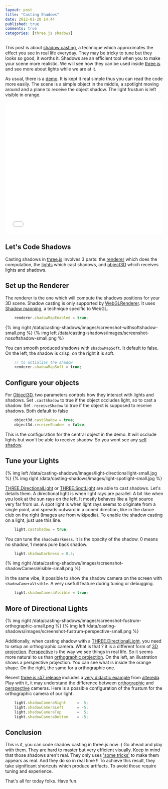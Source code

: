 ```yaml
---
layout: post
title: "Casting Shadows"
date: 2012-01-20 14:44
published: true
comments: true
categories: [three.js shadows]
---
```


This post is about
[shadow casting](http://en.wikipedia.org/wiki/Shadow_mapping),
a technique which approximates the effect you see in real life everyday.
They may be tricky to tune but they looks so good, it worths it.
Shadows are an efficient tool when you to make your scene more realistic.
We will see how they can be used inside
[three.js](https://github.com/mrdoob/three.js/)
and see more about lights while we are at it.


As usual, there is a [demo](/data/casting-shadows/).
It is kept it real simple thus you can read the code more easily.
The scene is a simple object in the middle, a spotlight moving around and a plane
to receive the object shadow. The light frustum is left visible in orange.

<iframe src="/data/casting-shadows"
	webkitallowfullscreen mozallowfullscreen allowfullscreen 
	width="100%" height="420" frameborder="0">
</iframe>

<!-- more -->

## Let's Code Shadows

Casting shadows in
[three.js](https://github.com/mrdoob/three.js/)
involves 3 parts: the
[renderer](https://github.com/mrdoob/three.js/blob/master/src/renderers/WebGLRenderer.js)
which does the computation, the
[lights](https://github.com/mrdoob/three.js/tree/master/src/lights)
which cast shadows, and
[object3D](https://github.com/mrdoob/three.js/blob/master/src/core/Object3D.js)
which receives lights and shadows.

## Set up the Renderer

The renderer is the one which will compute the shadows positions for your 3D scene.
Shadow casting is only supported by
[WebGLRenderer](https://github.com/mrdoob/three.js/blob/master/src/renderers/WebGLRenderer.js).
It uses [Shadow mapping](http://en.wikipedia.org/wiki/Shadow_mapping), a technique specific to WebGL.

```javascript
	renderer.shadowMapEnabled = true;
```

{% img right /data/casting-shadows/images/screenshot-withsoftshadow-small.png %}
{% img left /data/casting-shadows/images/screenshot-nosoftshadow-small.png %}

You can smooth produced shadows with ```shadowMapSoft```. It default to false.
On the left, the shadow is crisp, on the right it is soft.


```javascript
	// to antialias the shadow
	renderer.shadowMapSoft = true;
```

## Configure your objects

For
[Object3D](https://github.com/mrdoob/three.js/blob/master/src/core/Object3D.js),
two parameters controls how they interact with lights and shadows.
Set ```.castShadow``` to true if the object occludes light, so to cast a shadow.
Set ```.receiveShadow``` to true if the object is supposed to receive shadows.
Both default to false

```javascript
	object3d.castShadow	= true;
	object3d.receiveShadow	= false;
```

This is the configuration for the central object in the demo. It will occlude lights but
won't be able to receive shadow. So you wont see any
[self shadow](http://en.wikipedia.org/wiki/Self-shadowing).

## Tune your Lights

{% img left  /data/casting-shadows/images/light-directionallight-small.jpg	%}
{% img right /data/casting-shadows/images/light-spotlight-small.jpg		%}

[THREE.DirectionalLight](https://github.com/mrdoob/three.js/blob/master/src/lights/DirectionalLight.js)
or
[THREE.SpotLight](https://github.com/mrdoob/three.js/blob/master/src/lights/SpotLight.js)
are able to cast shadows.
Let's details them.
A directional light is when light rays are parallel.
A bit like when you look at the sun rays on the left.
It mostly behaves like a light source very far from us.
A spot light is when light rays seems to originate from a single point, and
spreads outward in a coned direction, like in the dance club on the right
(Images are from wikipedia).
To enable the shadow casting on a light, 
just use this line.

```javascript
	light.castShadow = true;
```

You can tune the ```shadowDarkness```.
It is the opacity of the shadow. 0 means no shadow, 1 means pure back shadow.

```javascript
	light.shadowDarkness = 0.5;
```

{% img right /data/casting-shadows/images/screenshot-shadowCameraVisible-small.png %}

In the same vibe, it possible to show the shadow camera on the screen
with ```shadowCameraVisible```.
A very usefull feature during tuning or debugging.

```javascript
	light.shadowCameraVisible = true;
```

## More of Directional Lights

{% img right /data/casting-shadows/images/screenshot-fustrum-orthographic-small.png	%}
{% img left  /data/casting-shadows/images/screenshot-fustrum-perspective-small.png	%}

Additionally, when casting shadow with a
[THREE.DirectionalLight](https://github.com/mrdoob/three.js/blob/master/src/lights/DirectionalLight.js),
you need to setup an orthographic camera.
What is that ? it is a different form of
[3D projection](http://en.wikipedia.org/wiki/3D_projection).
[Perspective](http://en.wikipedia.org/wiki/Perspective_\(graphical\))
is the way we see things in real life.
So it seems more natural to us than
[orthographic projection](http://en.wikipedia.org/wiki/Orthographic_projection).
On the left, an illustration shows a perspective projection.
You can see what is inside the orange shape.
On the right, the same for a orthographic one.


Recent
[three.js r47 release](https://github.com/mrdoob/three.js/commit/32b581f24fddeaf9e91b7825aa93ec0ad3a45c83)
includes a
[very didactic example](http://mrdoob.github.com/three.js/examples/webgl_camera.html)
from
[alteredq](http://alteredqualia.com/).
Play with it, it may understand the difference between
[orthographic](https://github.com/mrdoob/three.js/blob/master/src/cameras/OrthographicCamera.js)
and
[perspective](https://github.com/mrdoob/three.js/blob/master/src/cameras/PerspectiveCamera.js)
cameras.
Here is a possible configuration of the frustum for the orthographic camera of our light.

```javascript
	light.shadowCameraRight		=  5;
	light.shadowCameraLeft		= -5;
	light.shadowCameraTop		=  5;
	light.shadowCameraBottom	= -5;
```

## Conclusion
This is it, you can code shadow casting in three.js now :)
Go ahead and play with them. They are hard to master but very efficient visually.
Keep in mind that those shadows aren't real.
They only uses
['some tricks'](http://en.wikipedia.org/wiki/Shadow_mapping)
to make them appears as real. And they do so in real time !!
To achieve this result, they take significant shortcuts which
produce artifacts. To avoid those require tuning and experience.

That's all for today folks. Have fun.
